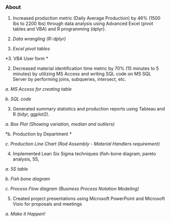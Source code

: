 ### About

1. Increased production metric (Daily Average Production) by 46% (1500 lbs to 2200 lbs) through data analysis using Advanced Excel (pivot tables and VBA) and R programming (dplyr).

1. *Data wrangling (R::dplyr)*

2. *Excel pivot tables*

*3. VBA User form *


2. Decreased material identification time metric by 70% (15 minutes to 5 minutes) by utilizing MS Access and writing SQL code on MS SQL Server by performing joins, subqueries, intersect, etc. 

*a. MS Access for creating table*

*b. SQL code*


3. Generated summary statistics and production reports using Tableau and R (tidyr, ggplot2).

*a. Box Plot (Showing variation, median and outliers)*

*b. Production by Department *

*c. Production Line Chart (Rod Assembly - Material Handlers requirement)*


4. Implemented Lean Six Sigma techniques (fish-bone diagram, pareto analysis, 5S,  

*a. 5S table*

*b. Fish bone diagram*

*c. Process Flow diagram (Business Process Notation Modeling)*


5. Created project presentations using Microsoft PowerPoint and Microsoft Visio for proposals and meetings

*a. Make it Happen!*


